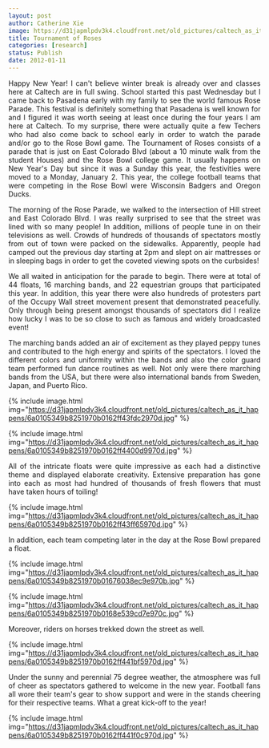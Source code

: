 ```yaml
---
layout: post
author: Catherine Xie
image: https://d31japmlpdv3k4.cloudfront.net/old_pictures/caltech_as_it_happens/6a0105349b8251970b0162ff43d6e5970d.jpg
title: Tournament of Roses
categories: [research]
status: Publish
date: 2012-01-11
---
```



<p style="text-align: justify;">Happy New Year! I can't believe winter break is already over and classes here at Caltech are in full swing. School started this past Wednesday but I came back to Pasadena early with my family to see the world famous Rose Parade. This festival is definitely something that Pasadena is well known for and I figured it was worth seeing at least once during the four years I am here at Caltech. To my surprise, there were actually quite a few Techers who had also come back to school early in order to watch the parade and/or go to the Rose Bowl game. The Tournament of Roses consists of a parade that is just on East Colorado Blvd (about a 10 minute walk from the student Houses) and the Rose Bowl college game. It usually happens on New Year's Day but since it was a Sunday this year, the festivities were moved to a Monday, January 2. This year, the college football teams that were competing in the Rose Bowl were Wisconsin Badgers and Oregon Ducks.

<p style="text-align: justify;">The morning of the Rose Parade, we walked to the intersection of Hill street and East Colorado Blvd. I was really surprised to see that the street was lined with so many people! In addition, millions of people tune in on their televisions as well. Crowds of hundreds of thousands of spectators mostly from out of town were packed on the sidewalks. Apparently, people had camped out the previous day starting at 2pm and slept on air mattresses or in sleeping bags in order to get the coveted viewing spots on the curbsides!

<p style="text-align: justify;">We all waited in anticipation for the parade to begin. There were at total of 44 floats, 16 marching bands, and 22 equestrian groups that participated this year. In addition, this year there were also hundreds of protesters part of the Occupy Wall street movement present that demonstrated peacefully. Only through being present amongst thousands of spectators did I realize how lucky I was to be so close to such as famous and widely broadcasted event!

<p style="text-align: justify;">The marching bands added an air of excitement as they played peppy tunes and contributed to the high energy and spirits of the spectators. I loved the different colors and uniformity within the bands and also the color guard team performed fun dance routines as well. Not only were there marching bands from the USA, but there were also international bands from Sweden, Japan, and Puerto Rico.


{% include image.html img="https://d31japmlpdv3k4.cloudfront.net/old_pictures/caltech_as_it_happens/6a0105349b8251970b0162ff43fdc2970d.jpg" %}


{% include image.html img="https://d31japmlpdv3k4.cloudfront.net/old_pictures/caltech_as_it_happens/6a0105349b8251970b0162ff4400d9970d.jpg" %}
<p style="text-align: justify;">All of the intricate floats were quite impressive as each had a distinctive theme and displayed elaborate creativity. Extensive preparation has gone into each as most had hundred of thousands of fresh flowers that must have taken hours of toiling!

{% include image.html img="https://d31japmlpdv3k4.cloudfront.net/old_pictures/caltech_as_it_happens/6a0105349b8251970b0162ff43ff65970d.jpg" %}
<p style="text-align: justify;">In addition, each team competing later in the day at the Rose Bowl prepared a float.


{% include image.html img="https://d31japmlpdv3k4.cloudfront.net/old_pictures/caltech_as_it_happens/6a0105349b8251970b01676038ec9e970b.jpg" %}


{% include image.html img="https://d31japmlpdv3k4.cloudfront.net/old_pictures/caltech_as_it_happens/6a0105349b8251970b0168e539cd7e970c.jpg" %}
<p style="text-align: justify;">Moreover, riders on horses trekked down the street as well.


{% include image.html img="https://d31japmlpdv3k4.cloudfront.net/old_pictures/caltech_as_it_happens/6a0105349b8251970b0162ff441bf5970d.jpg" %}
<p style="text-align: justify;">Under the sunny and perennial 75 degree weather, the atmosphere was full of cheer as spectators gathered to welcome in the new year. Football fans all wore their team's gear to show support and were in the stands cheering for their respective teams. What a great kick-off to the year!

{% include image.html img="https://d31japmlpdv3k4.cloudfront.net/old_pictures/caltech_as_it_happens/6a0105349b8251970b0162ff441f0c970d.jpg" %}
